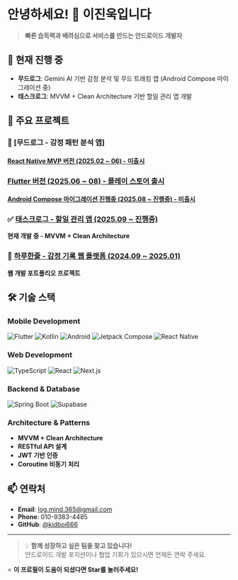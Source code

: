 # 안녕하세요! 👋 이진욱입니다

> **빠른 습득력과 배려심으로 서비스를 만드는 안드로이드 개발자**

## 🚀 현재 진행 중

- **무드로그**: Gemini AI 기반 감정 분석 및 무드 트래킹 앱 (Android Compose 마이그레이션 중)
- **태스크로그**: MVVM + Clean Architecture 기반 할일 관리 앱 개발

## 📱 주요 프로젝트

### 🎯 [무드로그 - 감정 패턴 분석 앱]
#### [React Native MVP 버전 (2025.02 ~ 06) - 미출시](https://github.com/kidboi666/moodlog_react_native)
### [Flutter 버전 (2025.06 ~ 08) - 플레이 스토어 출시](https://github.com/kidboi666/moodlog_flutter)
#### [Android Compose 마이그레이션 진행중 (2025.08 ~ 진행중) - 미출시](https://github.com/log-mind-365/moodlog_android)

### ✅ [태스크로그 - 할일 관리 앱 (2025.09 ~ 진행중)](https://github.com/log-mind-365/tasklog_flutter)
**현재 개발 중 - MVVM + Clean Architecture**

### 📝 [하루한줄 - 감정 기록 웹 플랫폼 (2024.09 ~ 2025.01)](https://github.com/kidboi666/one_sentence)
**웹 개발 포트폴리오 프로젝트**

## 🛠 기술 스택

### Mobile Development
![Flutter](https://img.shields.io/badge/Flutter-02569B?style=flat-square&logo=flutter&logoColor=white)
![Kotlin](https://img.shields.io/badge/Kotlin-7F52FF?style=flat-square&logo=kotlin&logoColor=white)
![Android](https://img.shields.io/badge/Android-3DDC84?style=flat-square&logo=android&logoColor=white)
![Jetpack Compose](https://img.shields.io/badge/Jetpack%20Compose-4285F4?style=flat-square&logo=jetpackcompose&logoColor=white)
![React Native](https://img.shields.io/badge/React%20Native-61DAFB?style=flat-square&logo=react&logoColor=black)

### Web Development
![TypeScript](https://img.shields.io/badge/TypeScript-3178C6?style=flat-square&logo=typescript&logoColor=white)
![React](https://img.shields.io/badge/React-61DAFB?style=flat-square&logo=react&logoColor=black)
![Next.js](https://img.shields.io/badge/Next.js-000000?style=flat-square&logo=nextdotjs&logoColor=white)

### Backend & Database
![Spring Boot](https://img.shields.io/badge/Spring%20Boot-6DB33F?style=flat-square&logo=springboot&logoColor=white)
![Supabase](https://img.shields.io/badge/Supabase-3ECF8E?style=flat-square&logo=supabase&logoColor=white)

### Architecture & Patterns
- **MVVM + Clean Architecture**
- **RESTful API 설계**
- **JWT 기반 인증**
- **Coroutine 비동기 처리**

## 📫 연락처

- **Email**: log.mind.365@gmail.com
- **Phone**: 010-9383-4485
- **GitHub**: [@kidboi666](https://github.com/kidboi666)

---

> 💡 **함께 성장하고 싶은 팀을 찾고 있습니다!**  
> 안드로이드 개발 포지션이나 협업 기회가 있으시면 언제든 연락 주세요.

⭐ **이 프로필이 도움이 되셨다면 Star를 눌러주세요!**
